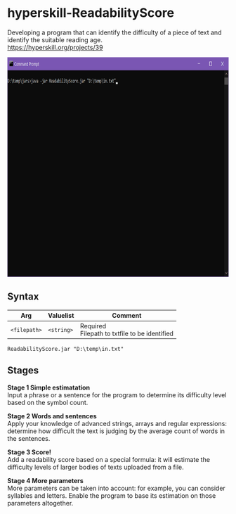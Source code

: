 # hyperskill-ReadabilityScore
Developing a program that can identify the difficulty of a piece of text and identify the suitable reading age.  
https://hyperskill.org/projects/39

<img src="https://github.com/drtierney/hyperskill-ReadabilityScore/blob/master/ReadabilityScore.gif" width="800" height="500" />

## Syntax
| Arg | Valuelist | Comment
| --- | --------- | ------- |
| `<filepath>` | `<string>` | Required<br>Filepath to txtfile to be identified|

```
ReadabilityScore.jar "D:\temp\in.txt"
```

## Stages
**Stage 1 Simple estimatation**  
Input a phrase or a sentence for the program to determine its difficulty level based on the symbol count.

**Stage 2 Words and sentences**  
Apply your knowledge of advanced strings, arrays and regular expressions: determine how difficult the text is judging by the average count of words in the sentences.

**Stage 3 Score!**  
Add a readability score based on a special formula: it will estimate the difficulty levels of larger bodies of texts uploaded from a file.

**Stage 4 More parameters**  
More parameters can be taken into account: for example, you can consider syllables and letters. Enable the program to base its estimation on those parameters altogether.
